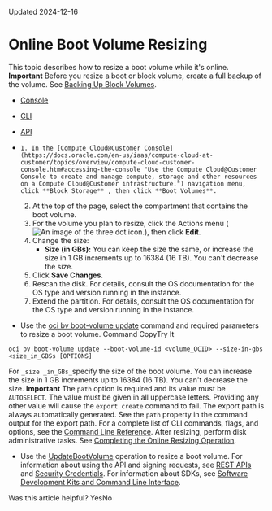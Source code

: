Updated 2024-12-16
# Online Boot Volume Resizing
This topic describes how to resize a boot volume while it's online.
**Important**
Before you resize a boot or block volume, create a full backup of the volume. See [Backing Up Block Volumes](https://docs.oracle.com/en-us/iaas/compute-cloud-at-customer/topics/block/backing-up-block-volumes.htm#backing-up-block-volumes "On Oracle Compute Cloud@Customer, the backup feature for the Block Volume service enables you make a point-in-time snapshot of the data on a block or boot volume. These backups can then be restored to new volumes any time.").
  * [Console](https://docs.oracle.com/en-us/iaas/compute-cloud-at-customer/topics/block/resizing_an_online_boot_volume.htm)
  * [CLI](https://docs.oracle.com/en-us/iaas/compute-cloud-at-customer/topics/block/resizing_an_online_boot_volume.htm)
  * [API](https://docs.oracle.com/en-us/iaas/compute-cloud-at-customer/topics/block/resizing_an_online_boot_volume.htm)


  *     1. In the [Compute Cloud@Customer Console](https://docs.oracle.com/en-us/iaas/compute-cloud-at-customer/topics/overview/compute-cloud-customer-console.htm#accessing-the-console "Use the Compute Cloud@Customer Console to create and manage compute, storage and other resources on a Compute Cloud@Customer infrastructure.") navigation menu, click **Block Storage** , then click **Boot Volumes**.
    2. At the top of the page, select the compartment that contains the boot volume.
    3. For the volume you plan to resize, click the Actions menu (![An image of the three dot icon.](https://docs.oracle.com/en-us/iaas/compute-cloud-at-customer/images/three-dots.png)), then click **Edit**.
    4. Change the size:
       * **Size (in GBs):** You can keep the size the same, or increase the size in 1 GB increments up to 16384 (16 TB). You can't decrease the size.
    5. Click **Save Changes**.
    6. Rescan the disk.
For details, consult the OS documentation for the OS type and version running in the instance.
    7. Extend the partition.
For details, consult the OS documentation for the OS type and version running in the instance.
  * Use the [oci bv boot-volume update](https://docs.oracle.com/iaas/tools/oci-cli/latest/oci_cli_docs/cmdref/bv/boot-volume/update.html) command and required parameters to resize a boot volume.
Command
CopyTry It
```
oci bv boot-volume update --boot-volume-id <volume_OCID> --size-in-gbs <size_in_GBSs [OPTIONS]
```

For `_size _in_GBs_`specify the size of the boot volume. You can increase the size in 1 GB increments up to 16384 (16 TB). You can't decrease the size.
**Important**
The `path` option is required and its value must be `AUTOSELECT`. The value must be given in all uppercase letters. Providing any other value will cause the `export create` command to fail.
The export path is always automatically generated. See the `path` property in the command output for the export path.
For a complete list of CLI commands, flags, and options, see the [Command Line Reference](https://docs.oracle.com/iaas/tools/oci-cli/latest/oci_cli_docs/index.html).
After resizing, perform disk administrative tasks. See [Completing the Online Resizing Operation](https://docs.oracle.com/en-us/iaas/compute-cloud-at-customer/topics/block/completing-the-online-resizing-operation.htm#completing-the-online-resizing-operation).
  * Use the [UpdateBootVolume](https://docs.oracle.com/iaas/api/#/en/iaas/latest/BootVolume/UpdateBootVolume) operation to resize a boot volume.
For information about using the API and signing requests, see [REST APIs](https://docs.oracle.com/iaas/Content/API/Concepts/usingapi.htm#REST_APIs) and [Security Credentials](https://docs.oracle.com/iaas/Content/General/Concepts/credentials.htm). For information about SDKs, see [Software Development Kits and Command Line Interface](https://docs.oracle.com/iaas/Content/API/Concepts/sdks.htm#Software_Development_Kits_and_Command_Line_Interface).


Was this article helpful?
YesNo

